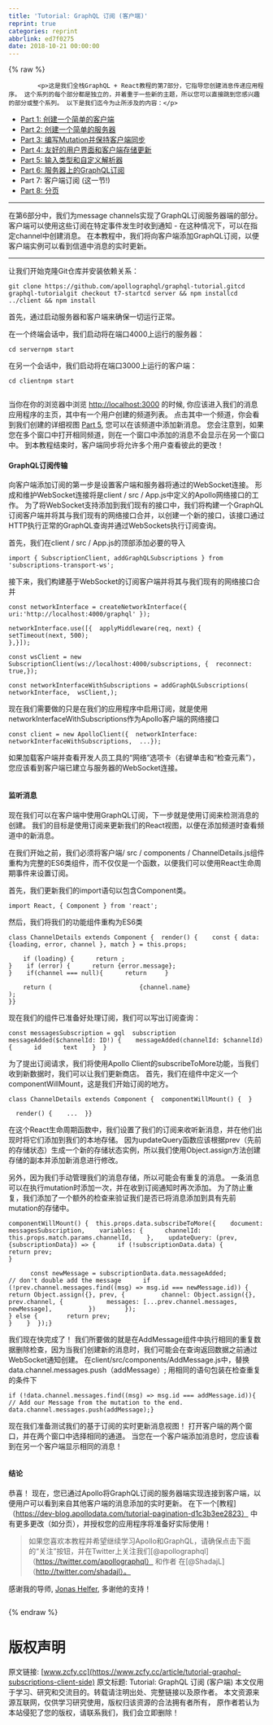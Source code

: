 ```yaml
---
title: 'Tutorial: GraphQL 订阅 (客户端)'
reprint: true
categories: reprint
abbrlink: ed7f0275
date: 2018-10-21 00:00:00
---
```


{% raw %}

            <p>这是我们全栈GraphQL + React教程的第7部分，它指导您创建消息传递应用程序。 这个系列的每个部分都是独立的，并着重于一些新的主题，所以您可以直接跳到您感兴趣的部分或整个系列。 以下是我们迄今为止所涉及的内容：</p>
<ul>
<li><a href="https://dev-blog.apollodata.com/full-stack-react-graphql-tutorial-582ac8d24e3b">Part 1: 创建一个简单的客户端</a></li>
<li><a href="https://dev-blog.apollodata.com/react-graphql-tutorial-part-2-server-99d0528c7928">Part 2: 创建一个简单的服务器</a></li>
<li><a href="https://dev-blog.apollodata.com/react-graphql-tutorial-mutations-764d7ec23c15">Part 3: 编写Mutation并保持客户端同步</a></li>
<li><a href="https://dev-blog.apollodata.com/tutorial-graphql-mutations-optimistic-ui-and-store-updates-f7b6b66bf0e2">Part 4: 友好的用户界面和客户端存储更新</a></li>
<li><a href="https://dev-blog.apollodata.com/tutorial-graphql-input-types-and-client-caching-f11fa0421cfd">Part 5: 输入类型和自定义解析器</a></li>
<li><a href="https://dev-blog.apollodata.com/tutorial-graphql-subscriptions-server-side-e51c32dc2951">Part 6: 服务器上的GraphQL订阅</a></li>
<li>Part 7: 客户端订阅 (这一节!)</li>
<li><a href="https://dev-blog.apollodata.com/tutorial-pagination-d1c3b3ee2823">Part 8: 分页</a></li>
</ul>
<hr>
<p>在第6部分中，我们为message channels实现了GraphQL订阅服务器端的部分。 客户端可以使用这些订阅在特定事件发生时收到通知 - 在这种情况下，可以在指定channel中创建消息。 在本教程中，我们将向客户端添加GraphQL订阅，以便客户端实例可以看到信道中消息的实时更新。</p>
<hr>
<p>让我们开始克隆Git仓库并安装依赖关系：</p>
<pre><code class="hljs crmsh">git <span class="hljs-keyword">clone</span> <span class="hljs-title">https</span>://github.com/apollographql/graphql-tutorial.gitcd graphql-tutorialgit checkout t7-startcd server &amp;&amp; npm installcd ../client &amp;&amp; npm install
</code></pre><p>首先，通过启动服务器和客户端来确保一切运行正常。 </p>
<p>在一个终端会话中，我们启动将在端口4000上运行的服务器：</p>
<pre><code class="hljs dos"><span class="hljs-built_in">cd</span> servernpm <span class="hljs-built_in">start</span>
</code></pre><p>在另一个会话中，我们启动将在端口3000上运行的客户端：</p>
<pre><code class="hljs dos"><span class="hljs-built_in">cd</span> clientnpm <span class="hljs-built_in">start</span>
</code></pre><p><img src="https://p0.ssl.qhimg.com/t01339d810107e8272f.gif" alt=""></p>
<p>当你在你的浏览器中浏览 <a href="http://localhost:3000">http://localhost:3000</a> 的时候, 你应该进入我们的消息应用程序的主页，其中有一个用户创建的频道列表。 点击其中一个频道，你会看到我们创建的详细视图 <a href="https://dev-blog.apollodata.com/tutorial-graphql-input-types-and-client-caching-f11fa0421cfd">Part 5</a>, 您可以在该频道中添加新消息。 您会注意到，如果您在多个窗口中打开相同频道，则在一个窗口中添加的消息不会显示在另一个窗口中。 到本教程结束时，客户端同步将允许多个用户查看彼此的更改！</p>
<h4>GraphQL订阅传输</h4>
<p>向客户端添加订阅的第一步是设置客户端和服务器将通过的WebSocket连接。 形成和维护WebSocket连接将是client / src / App.js中定义的Apollo网络接口的工作。 为了将WebSocket支持添加到我们现有的接口中，我们将构建一个GraphQL订阅客户端并将其与我们现有的网络接口合并，以创建一个新的接口，该接口通过HTTP执行正常的GraphQL查询并通过WebSockets执行订阅查询。</p>
<p>首先，我们在client / src / App.js的顶部添加必要的导入</p>
<pre><code class="hljs clean"><span class="hljs-keyword">import</span> { SubscriptionClient, addGraphQLSubscriptions } <span class="hljs-keyword">from</span> <span class="hljs-string">'subscriptions-transport-ws'</span>;
</code></pre><p>接下来，我们构建基于WebSocket的订阅客户端并将其与我们现有的网络接口合并</p>
<pre><code class="hljs ebnf"><span class="hljs-attribute">const networkInterface</span> = createNetworkInterface({ uri:<span class="hljs-string">'http://localhost:4000/graphql'</span> });
</code></pre><pre><code class="hljs elixir">networkInterface.<span class="hljs-keyword">use</span>([{  applyMiddleware(req, <span class="hljs-keyword">next</span>) {    setTimeout(<span class="hljs-keyword">next</span>, <span class="hljs-number">500</span>);
},}]);
</code></pre><pre><code class="hljs actionscript"><span class="hljs-keyword">const</span> wsClient = <span class="hljs-keyword">new</span> SubscriptionClient(ws:<span class="hljs-comment">//localhost:4000/subscriptions, {  reconnect: true,});</span>
</code></pre><pre><code class="hljs ebnf"><span class="hljs-attribute">const networkInterfaceWithSubscriptions</span> = addGraphQLSubscriptions(  networkInterface,  wsClient,);
</code></pre><p>现在我们需要做的只是在我们的应用程序中启用订阅，就是使用networkInterfaceWithSubscriptions作为Apollo客户端的网络接口</p>
<pre><code class="hljs routeros">const<span class="hljs-built_in"> client </span>= new ApolloClient({  networkInterface: networkInterfaceWithSubscriptions,  <span class="hljs-built_in">..</span>.});
</code></pre><p>如果加载客户端并查看开发人员工具的“网络”选项卡（右键单击和“检查元素”），您应该看到客户端已建立与服务器的WebSocket连接。</p>
<p><img src="https://p0.ssl.qhimg.com/t0122490deaca06e620.png" alt=""></p>
<h4>监听消息</h4>
<p>现在我们可以在客户端中使用GraphQL订阅，下一步就是使用订阅来检测消息的创建。 我们的目标是使用订阅来更新我们的React视图，以便在添加频道时查看频道中的新消息。</p>
<p>在我们开始之前，我们必须将客户端/ src / components / ChannelDetails.js组件重构为完整的ES6类组件，而不仅仅是一个函数，以便我们可以使用React生命周期事件来设置订阅。</p>
<p>首先，我们更新我们的import语句以包含Component类。</p>
<pre><code class="hljs clean"><span class="hljs-keyword">import</span> React, { Component } <span class="hljs-keyword">from</span> <span class="hljs-string">'react'</span>;
</code></pre><p>然后，我们将我们的功能组件重构为ES6类</p>
<pre><code class="hljs scala"><span class="hljs-class"><span class="hljs-keyword">class</span> <span class="hljs-title">ChannelDetails</span> <span class="hljs-keyword">extends</span> <span class="hljs-title">Component</span> </span>{  render() {    const { data: {loading, error, channel }, <span class="hljs-keyword">match</span> } = <span class="hljs-keyword">this</span>.props;
</code></pre><pre><code class="hljs kotlin">    <span class="hljs-keyword">if</span> (loading) {      <span class="hljs-keyword">return</span> ;
}    <span class="hljs-keyword">if</span> (error) {      <span class="hljs-keyword">return</span> {error.message};
}    <span class="hljs-keyword">if</span>(channel === <span class="hljs-literal">null</span>){      <span class="hljs-keyword">return</span>     }
</code></pre><pre><code class="hljs applescript"><span class="hljs-built_in">    return</span> (                        {channel.<span class="hljs-built_in">name</span>}                      );
}}
</code></pre><p>现在我们的组件已准备好处理订阅，我们可以写出订阅查询：</p>
<pre><code class="hljs xquery">const messagesSubscription = gql  subscription messageAdded($channelId: ID!) {    messageAdded(channelId: $channelId) {      id      text    }  }
</code></pre><p>为了提出订阅请求，我们将使用Apollo Client的subscribeToMore功能，当我们收到新数据时，我们可以让我们更新商店。 首先，我们在组件中定义一个componentWillMount，这是我们开始订阅的地方。</p>
<pre><code class="hljs scala"><span class="hljs-class"><span class="hljs-keyword">class</span> <span class="hljs-title">ChannelDetails</span> <span class="hljs-keyword">extends</span> <span class="hljs-title">Component</span> </span>{  componentWillMount() {  }
</code></pre><pre><code class="hljs clean">  render() {    ...  }}
</code></pre><p>在这个React生命周期函数中，我们设置了我们的订阅来收听新消息，并在他们出现时将它们添加到我们的本地存储。 因为updateQuery函数应该根据prev（先前的存储状态）生成一个新的存储状态实例，所以我们使用Object.assign方法创建存储的副本并添加新消息进行修改。 </p>
<p>另外，因为我们手动管理我们的消息存储，所以可能会有重复的消息。 一条消息可以在执行mutation时添加一次，并在收到订阅通知时再次添加。 为了防止重复，我们添加了一个额外的检查来验证我们是否已将消息添加到具有先前mutation的存储中。</p>
<pre><code class="hljs kotlin">componentWillMount() {  <span class="hljs-keyword">this</span>.props.<span class="hljs-keyword">data</span>.subscribeToMore({    document: messagesSubscription,    variables: {      channelId: <span class="hljs-keyword">this</span>.props.match.params.channelId,    },    updateQuery: (prev, {subscriptionData}) =&gt; {      <span class="hljs-keyword">if</span> (!subscriptionData.<span class="hljs-keyword">data</span>) {        <span class="hljs-keyword">return</span> prev;
}
</code></pre><pre><code class="hljs haxe">      const <span class="hljs-keyword">new</span><span class="hljs-type">Message</span> = subscriptionData.data.messageAdded;
<span class="hljs-comment">// don't double add the message      if (!prev.channel.messages.find((msg) =&gt; msg.id === newMessage.id)) {        return Object.assign({}, prev, {          channel: Object.assign({}, prev.channel, {            messages: [...prev.channel.messages, newMessage],          })        });</span>
} <span class="hljs-keyword">else</span> {        <span class="hljs-keyword">return</span> prev;
}    }  });}
</code></pre><p>我们现在快完成了！ 我们所要做的就是在AddMessage组件中执行相同的重复数据删除检查，因为当我们创建新的消息时，我们可能会在查询返回数据之前通过WebSocket通知创建。 在client/src/components/AddMessage.js中，替换data.channel.messages.push（addMessage）; 用相同的语句包装在检查重复的条件下</p>
<pre><code class="hljs armasm"><span class="hljs-symbol">if</span> (!<span class="hljs-meta">data</span>.channel.messages.find((msg) =&gt; msg.id === <span class="hljs-keyword">addMessage.id)){ </span> // <span class="hljs-keyword">Add </span>our Message from the mutation to the <span class="hljs-meta">end</span>.  <span class="hljs-meta">data</span>.channel.messages.<span class="hljs-keyword">push(addMessage);}
</span></code></pre><p>现在我们准备测试我们的基于订阅的实时更新消息视图！ 打开客户端的两个窗口，并在两个窗口中选择相同的通道。 当您在一个客户端添加消息时，您应该看到在另一个客户端显示相同的消息！</p>
<p><img src="https://p0.ssl.qhimg.com/t0101c68c44cab4fc50.gif" alt=""></p>
<h4>结论</h4>
<p>恭喜！ 现在，您已通过Apollo将GraphQL订阅的服务器端实现连接到客户端，以便用户可以看到来自其他客户端的消息添加的实时更新。 在下一个[教程]（<a href="https://dev-blog.apollodata.com/tutorial-pagination-d1c3b3ee2823）">https://dev-blog.apollodata.com/tutorial-pagination-d1c3b3ee2823）</a>
中有更多更改（如分页），并授权您的应用程序将准备好实际使用！</p>
<blockquote>
<p>如果您喜欢本教程并希望继续学习Apollo和GraphQL，请确保点击下面的“关注”按钮，并在Twitter上关注我们[@apollographql]（<a href="https://twitter.com/apollographql）">https://twitter.com/apollographql）</a> 和作者 在[@ShadajL]（<a href="http://twitter.com/shadajl）。">http://twitter.com/shadajl）。</a></p>
</blockquote>
<p>感谢我的导师, <a href="https://medium.com/@helfer">Jonas Helfer</a>, 多谢他的支持！</p>
<p><img src="https://p0.ssl.qhimg.com/t014fc6606574d991f5.jpg" alt=""></p>

          
{% endraw %}

# 版权声明
原文链接: [www.zcfy.cc](https://www.zcfy.cc/article/tutorial-graphql-subscriptions-client-side)
原文标题: Tutorial: GraphQL 订阅 (客户端)
本文仅用于学习、研究和交流目的。转载请注明出处、完整链接以及原作者。
本文资源来源互联网，仅供学习研究使用，版权归该资源的合法拥有者所有，
原作者若认为本站侵犯了您的版权，请联系我们，我们会立即删除！
